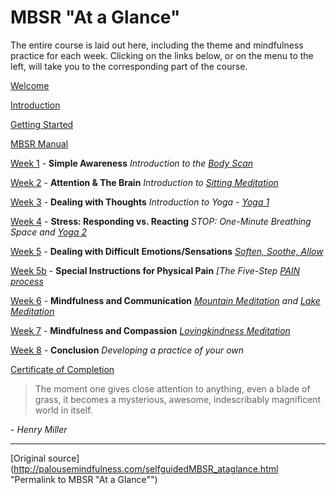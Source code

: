 MBSR "At a Glance"
==================

The entire course is laid out here, including the theme and mindfulness
practice for each week. Clicking on the links below, or on the menu to the
left, will take you to the corresponding part of the course.

[Welcome][39]   
  
[Introduction][14]   
  
[Getting Started][15]   
  
[MBSR Manual][16]   
  
[Week 1][17] \- **Simple Awareness**
_Introduction to the [Body Scan][28]_  
  
[Week 2][18] \- **Attention & The Brain**
_Introduction to [Sitting Meditation][29]_  
  
[Week 3][19] \- **Dealing with Thoughts**
_Introduction to Yoga - [Yoga 1][30]_  
  
[Week 4][20] \- **Stress: Responding vs. Reacting**
_STOP: One-Minute Breathing Space and [Yoga 2][31]_  
  
[Week 5][21] \- **Dealing with Difficult Emotions/Sensations**
_[Soften, Soothe, Allow][32]_  
  
[Week 5b][22] \- **Special Instructions for Physical Pain**
_[The Five-Step [PAIN process][49]_  
  
[Week 6][23] \- **Mindfulness and Communication**
_[Mountain Meditation][34] and [Lake Meditation][35]_  
  
[Week 7][24] \- **Mindfulness and Compassion**
_[Lovingkindness Meditation][36]_  
  
[Week 8][25] \- **Conclusion**
_Developing a practice of your own_  
  
  
[Certificate of Completion][26]   

> The moment one gives close attention to anything, even a blade of grass, it
becomes a mysterious, awesome, indescribably magnificent world in itself.  
  
\- _Henry Miller_

[1]: http://palousemindfulness.com/art/docbox-translate-flip.jpg
[2]: http://palousemindfulness.com/art/clouds1_middle_570x22.jpg
[3]: http://palousemindfulness.com/art/logo-youtube_22.gif
[4]: http://palousemindfulness.com/art/logo-facebook_22.gif
[5]: http://palousemindfulness.com/art/clouds2_title_950x115.jpg
[6]: index.html
[7]: testimonials/index.html
[8]: graduates.html
[9]: resources.html
[10]: contact.html
[11]: quotes.html
[12]: whats-new.html
[13]: selfguidedMBSR_ataglance.html
[14]: selfguidedMBSR_week0.html
[15]: selfguidedMBSR_gettingstarted.html
[16]: selfguidedMBSR_manual.html
[17]: selfguidedMBSR_week1.html
[18]: selfguidedMBSR_week2.html
[19]: selfguidedMBSR_week3.html
[20]: selfguidedMBSR_week4.html
[21]: selfguidedMBSR_week5.html
[22]: selfguidedMBSR_week5b.html
[23]: selfguidedMBSR_week6.html
[24]: selfguidedMBSR_week7.html
[25]: selfguidedMBSR_week8.html
[26]: selfguidedMBSR_certificate.html
[27]: guidedmeditations.html
[28]: meditations/bodyscan.html
[29]: meditations/sittingmeditation.html
[30]: meditations/yoga1.html
[31]: meditations/yoga2.html
[32]: meditations/soften-soothe-allow.html
[33]: meditations/RAIN.html
[34]: meditations/mountain.html
[35]: meditations/lake.html
[36]: meditations/lovingkindness.html
[37]: meditations/silent30min.html
[38]: http://palousemindfulness.com/art/2013_Dave_170.jpg
[39]: selfguidedMBSR.html
[40]: http://palousemindfulness.com/art/bigstock-autumntrail_80.jpg
[41]: http://palousemindfulness.com/art/gettingstarted_80.jpg
[42]: http://palousemindfulness.com/art/manual-photo_170.jpg
[43]: http://palousemindfulness.com/art/123rf_body_80.jpg
[44]: http://palousemindfulness.com/art/JoshuaBell_80.jpg
[45]: http://palousemindfulness.com/art/123rf_ripples_80.jpg
[46]: http://palousemindfulness.com/art/123rf_stop_80.jpg
[47]: http://palousemindfulness.com/art/123rf_soften_80.jpg
[48]: http://palousemindfulness.com/art/PAIN_80.jpg
[49]: docs/PAIN.pdf
[50]: http://palousemindfulness.com/art/123rf_mountain_80.jpg
[51]: http://palousemindfulness.com/art/123rf_lovingkindness_80.jpg
[52]: http://palousemindfulness.com/art/will_waterfrogs_80.jpg
[53]: http://palousemindfulness.com/art/_certificate-of-completion_online_170.jpg
[54]: http://palousemindfulness.com/art/will_flower32_170.jpg
[55]: quotes.html#MBSR_ataglance "more quotes"

____

[Original source](http://palousemindfulness.com/selfguidedMBSR_ataglance.html "Permalink to MBSR "At a Glance"")
